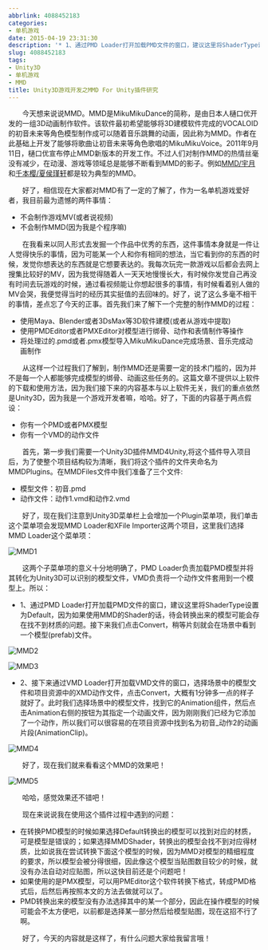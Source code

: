 ```yaml
---
abbrlink: 4088452183
categories:
- 单机游戏
date: 2015-04-19 23:31:30
description: '* 1、通过PMD Loader打开加载PMD文件的窗口，建议这里将ShaderType设置为Default，因为如果使用MMD的Shader的话，待会转换出来的模型可能会存在找不到材质的问题;该软件最初希望能够将3D建模软件完成的VOCALOID的初音未来等角色模型制作成可以随着音乐跳舞的动画，因此称为MMD;从这样一个过程我们了解到，制作MMD还是需要一定的技术门槛的，因为并不是每一个人都能够完成模型的绑骨、动画这些任务的'
slug: 4088452183
tags:
- Unity3D
- 单机游戏
- MMD
title: Unity3D游戏开发之MMD For Unity插件研究
---
```


&emsp;&emsp;今天想来说说MMD。MMD是MikuMikuDance的简称，是由日本人樋口优开发的一组3D动画制作软件。该软件最初希望能够将3D建模软件完成的VOCALOID的初音未来等角色模型制作成可以随着音乐跳舞的动画，因此称为MMD。作者在此基础上开发了能够将歌曲让初音未来等角色歌唱的MikuMikuVoice。2011年9月11日，樋口优宣布停止MMD新版本的开发工作。不过人们对制作MMD的热情丝毫没有减少，在动漫、游戏等领域总是能够不断看到MMD的影子。例如[MMD/宇月](http://www.tudou.com/programs/view/qZtdjlAg34Q/?bid=03&pid=2&resourceId=51473713_03_05_02)和[千本樱/夏侯瑾轩](http://www.tudou.com/programs/view/WxxZZOR3EEc/?resourceId=0_06_02_99)都是较为典型的MMD。

<!--more-->

&emsp;&emsp;好了，相信现在大家都对MMD有了一定的了解了，作为一名单机游戏爱好者，我目前最为遗憾的两件事情：
* 不会制作游戏MV(或者说视频)
* 不会制作MMD(因为我是个程序嘛)

&emsp;&emsp;在我看来以同人形式去发掘一个作品中优秀的东西，这件事情本身就是一件让人觉得快乐的事情，因为可能某一个人和你有相同的想法，当它看到你的东西的时候，发觉你想表达的东西就是它想要表达的。我每次玩完一款游戏以后都会去网上搜集比较好的MV，因为我觉得随着人一天天地慢慢长大，有时候你发觉自己再没有时间去玩游戏的时候，通过看视频能让你想起很多的事情，有时候看着别人做的MV会哭，我便觉得当时的经历其实挺值的去回味的。好了，说了这么多毫不相干的事情，差点忘了今天的正事。首先我们来了解下一个完整的制作MMD的过程：
* 使用Maya、Blender或者3DsMax等3D软件建模(或者从游戏中提取)
* 使用PMDEditor或者PMXEditor对模型进行绑骨、动作和表情制作等操作
* 将处理过的.pmd或者.pmx模型导入MikuMikuDance完成场景、音乐完成动画制作

&emsp;&emsp;从这样一个过程我们了解到，制作MMD还是需要一定的技术门槛的，因为并不是每一个人都能够完成模型的绑骨、动画这些任务的。这篇文章不提供以上软件的下载和使用方法，因为我们接下来的内容基本与以上软件无关，我们的重点依然是Unity3D，因为我是一个游戏开发者嘛，哈哈。好了，下面的内容基于两点假设：
* 你有一个PMD或者PMX模型
* 你有一个VMD的动作文件

&emsp;&emsp;首先，第一步我们需要一个Unity3D插件MMD4Unity,将这个插件导入项目后，为了使整个项目结构较为清晰，我们将这个插件的文件夹命名为MMDPlugins。在MMDFiles文件中我们准备了三个文件:
* 模型文件：初音.pmd
* 动作文件：动作1.vmd和动作2.vmd

&emsp;&emsp;好了，现在我们注意到Unity3D菜单栏上会增加一个Plugin菜单项，我们单击这个菜单项会发现MMD Loader和XFile Importer这两个项目，这里我们选择MMD Loader这个菜单项：

![MMD1](https://ww1.sinaimg.cn/large/4c36074fly1fz05n3ashpj20kg06eweo.jpg)

&emsp;&emsp;这两个子菜单项的意义十分地明确了，PMD Loader负责加载PMD模型并将其转化为Unity3D可以识别的模型文件，VMD负责将一个动作文件套用到一个模型上。所以：
* 1、通过PMD Loader打开加载PMD文件的窗口，建议这里将ShaderType设置为Default，因为如果使用MMD的Shader的话，待会转换出来的模型可能会存在找不到材质的问题。接下来我们点击Convert，稍等片刻就会在场景中看到一个模型(prefab)文件。

![MMD2](https://ww1.sinaimg.cn/large/4c36074fly1fz05je07wnj20fb0c10th.jpg)

![MMD3](https://ww1.sinaimg.cn/large/4c36074fly1fz05cy1ajqj20k90hpdit.jpg)

* 2、接下来通过VMD Loader打开加载VMD文件的窗口，选择场景中的模型文件和项目资源中的XMD动作文件，点击Convert，大概有1分钟多一点的样子就好了。此时我们选择场景中的模型文件，找到它的Animation组件，然后点击Animation右侧的按钮为其指定一个动画文件，因为刚刚我们已经为它添加了一个动作，所以我们可以很容易的在项目资源中找到名为初音_动作2的动画片段(AnimationClip)。

![MMD4](https://ww1.sinaimg.cn/large/4c36074fly1fz01yd7d0dj20nn0hnjtn.jpg)

&emsp;&emsp;好了，现在我们就来看看这个MMD的效果吧！

![MMD5](https://ww1.sinaimg.cn/large/4c36074fly1fyzctxp079g208506hh78.gif)

&emsp;&emsp;哈哈，感觉效果还不错吧！

&emsp;&emsp;现在来说说我在使用这个插件过程中遇到的问题：
* 在转换PMD模型的时候如果选择Default转换出的模型可以找到对应的材质，可是模型是错误的；如果选择MMDShader，转换出的模型会找不到对应得材质，比如说我在尝试转换下面这个模型的时候，因为MMD对模型的精细程度的要求，所以模型会被分得很细，因此像这个模型当贴图数目较少的时候，就没有办法自动对应贴图，所以这快目前还是个问题吧！
* 如果使用的是PMX模型，可以用PMEditor这个软件转换下格式，转成PMD格式后，后然后再按照本文的方法去做就可以了。
* PMD转换出来的模型没有办法选择其中的某一个部分，因此在操作模型的时候可能会不太方便吧，以前都是选择某一部分然后给模型贴图，现在这招不行了啊。

&emsp;&emsp;好了，今天的内容就是这样了，有什么问题大家给我留言哦！